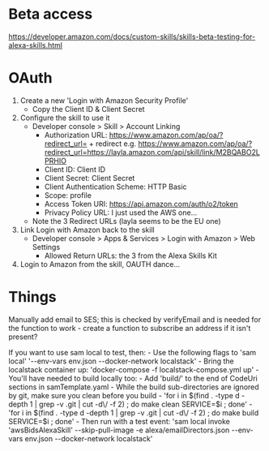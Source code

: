 # Beta access
https://developer.amazon.com/docs/custom-skills/skills-beta-testing-for-alexa-skills.html

# OAuth
1. Create a new 'Login with Amazon Security Profile'
    - Copy the Client ID & Client Secret
2. Configure the skill to use it
    - Developer console > Skill > Account Linking
        - Authorization URL: https://www.amazon.com/ap/oa/?redirect_url= +
          redirect
          e.g. https://www.amazon.com/ap/oa/?redirect_url=https://layla.amazon.com/api/skill/link/M2BQABO2LPRHIO
        - Client ID: Client ID
        - Client Secret: Client Secret
        - Client Authentication Scheme: HTTP Basic
        - Scope: profile
        - Access Token URI: https://api.amazon.com/auth/o2/token
        - Privacy Policy URL: I just used the AWS one...
    - Note the 3 Redirect URLs (layla seems to be the EU one)
3. Link Login with Amazon back to the skill
    - Developer console > Apps & Services > Login with Amazon > Web Settings
        - Allowed Return URLs: the 3 from the Alexa Skills Kit
4. Login to Amazon from the skill, OAUTH dance...


# Things
Manually add email to SES; this is checked by verifyEmail and is needed for the function to work
    - create a function to subscribe an address if it isn't present?

If you want to use sam local to test, then:
    - Use the following flags to 'sam local'
        '--env-vars env.json --docker-network localstack'
    - Bring the localstack container up:
        'docker-compose -f localstack-compose.yml up'
    - You'll have needed to build locally too:
        - Add 'build/' to the end of CodeUri sections in samTemplate.yaml
        - While the build sub-directories are ignored by git, make sure you
          clean before you build
        - 'for i in $(find . -type d -depth 1 | grep -v .git | cut -d\/ -f 2) ;
          do make clean SERVICE=$i ; done'
        - 'for i in $(find . -type d -depth 1 | grep -v .git | cut -d\/ -f 2) ;
          do make build SERVICE=$i ; done'
    - Then run with a test event:
        'sam local invoke 'awsBidsAlexaSkill' --skip-pull-image -e
        alexa/emailDirectors.json --env-vars env.json --docker-network
        localstack'
